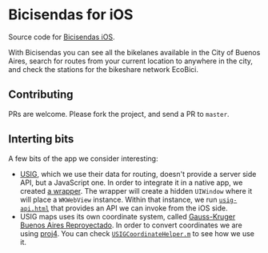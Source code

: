# Bicisendas for iOS

Source code for [Bicisendas iOS](https://itunes.apple.com/us/app/bicisendas/id1427739408?mt=8).

With Bicisendas you can see all the bikelanes available in the City of Buenos Aires,
search for routes from your current location to anywhere in the city, and check the stations for the bikeshare network EcoBici.

## Contributing 

PRs are welcome. Please fork the project, and send a PR to `master`.

## Interting bits

A few bits of the app we consider interesting:

- [USIG](http://usig.buenosaires.gob.ar), which we use their data for routing, doesn't provide a server side API, but a JavaScript one.
  In order to integrate it in a native app, we created [a wrapper](Bicisendas/USIG/USIGWrapper.swift). The wrapper will create
  a hidden `UIWindow` where it will place a `WKWebView` instance. Within that instance, we run [`usig-api.html`](Bicisendas/USIG/usig-api.html)
  that provides an API we can invoke from the iOS side.
- USIG maps uses its own coordinate system, called [Gauss-Kruger Buenos Aires Reproyectado](https://recursos-data.buenosaires.gob.ar/ckan2/proyecciones-gkba.pdf).
  In order to convert coordinates we are using [proj4](https://proj4.org). You can check [`USIGCoordinateHelper.m`](Bicisendas/USIG/USIGCoordinateHelper.m) to see
  how we use it.
